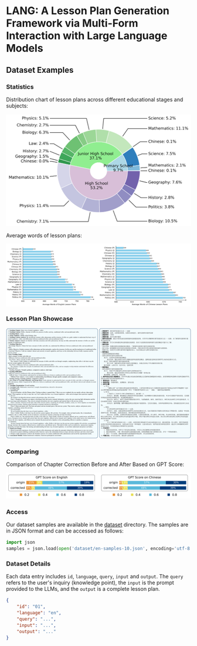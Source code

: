 # LANG: A Lesson Plan Generation Framework via Multi-Form Interaction with Large Language Models

## Dataset Examples

### Statistics

Distribution chart of lesson plans across different educational stages and subjects:

<div style="text-align: center;">
  <img src="imgs/lesson plan distribution.png">
</div>

Average words of lesson plans:

<div style="display: flex;">
  <img src="imgs/average words of en.png", width="50%">
  <img src="imgs/average words of zh.png", width="50%">
</div>

### Lesson Plan Showcase

<div style="text-align: center;">
  <img src="imgs/sample.png">
</div>

### Comparing

Comparison of Chapter Correction Before and After Based on GPT Score:

<div style="text-align: center;">
  <img src="imgs/comparing.png">
</div>

### Access

Our dataset samples are available in the [dataset](dataset) directory. The samples are in JSON format and can be accessed as follows:

```python
import json
samples = json.load(open('dataset/en-samples-10.json', encoding='utf-8'))
```

### Dataset Details

Each data entry includes `id`, `language`, `query`, `input` and `output`. The `query` refers to the user's inquiry (knowledge point), the `input` is the prompt provided to the LLMs, and the `output` is a complete lesson plan.

```json
{
    "id": "01",
    "language": "en",
    "query": "...",
    "input": "...",
    "output": "..."
}
```
